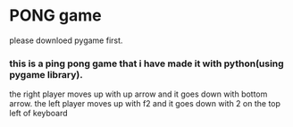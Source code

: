 # PONG game
please downloed pygame first.

### this is a ping pong game that i have made it with python(using pygame library).

the right player moves up with up arrow and it goes down with bottom arrow.
the left player moves up with f2 and it goes down with 2 on the top left of keyboard
